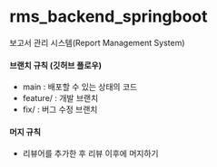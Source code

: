 # rms_backend_springboot

보고서 관리 시스템(Report Management System)


#### 브랜치 규칙 (깃허브 플로우)

+ main : 배포할 수 있는 상태의 코드 
+ feature/ : 개발 브랜치
+ fix/ : 버그 수정 브랜치

#### 머지 규칙

+ 리뷰어를 추가한 후 리뷰 이후에 머지하기
